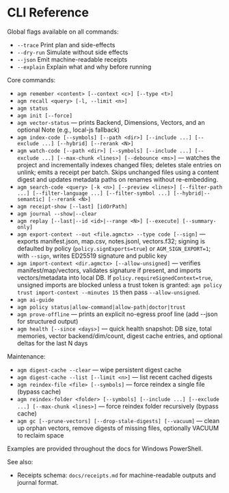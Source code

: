 # CLI Reference

Global flags available on all commands:
- `--trace` Print plan and side-effects
- `--dry-run` Simulate without side effects
- `--json` Emit machine-readable receipts
- `--explain` Explain what and why before running

Core commands:
- `agm remember <content> [--context <c>] [--type <t>]`
- `agm recall <query> [-l, --limit <n>]`
- `agm status`
- `agm init [--force]`
- `agm vector-status` — prints Backend, Dimensions, Vectors, and an optional Note (e.g., local-js fallback)
- `agm index-code [--symbols] [--path <dir>] [--include ...] [--exclude ...] [--hybrid] [--rerank <N>]`
- `agm watch-code [--path <dir>] [--symbols] [--include ...] [--exclude ...] [--max-chunk <lines>] [--debounce <ms>]` — watches the project and incrementally indexes changed files; deletes stale entries on unlink; emits a receipt per batch. Skips unchanged files using a content digest and updates metadata paths on renames without re-embedding.
- `agm search-code <query> [-k <n>] [--preview <lines>] [--filter-path ...] [--filter-language ...] [--filter-symbol ...] [--hybrid|--semantic] [--rerank <N>]`
- `agm receipt-show [--last] [idOrPath]`
- `agm journal --show|--clear`
- `agm replay [--last|--id <id>|--range <N>] [--execute] [--summary-only]`
- `agm export-context --out <file.agmctx> --type code [--sign]` — exports manifest.json, map.csv, notes.jsonl, vectors.f32; signing is defaulted by policy (`policy.signExports=true`) or `AGM_SIGN_EXPORT=1`; with `--sign`, writes ED25519 signature and public key
- `agm import-context <dir.agmctx> [--allow-unsigned]` — verifies manifest/map/vectors, validates signature if present, and imports vectors/metadata into local DB. If `policy.requireSignedContext=true`, unsigned imports are blocked unless a trust token is granted: `agm policy trust import-context --minutes 15` then pass `--allow-unsigned`.
- `agm ai-guide`
- `agm policy status|allow-command|allow-path|doctor|trust`
- `agm prove-offline` — prints an explicit no-egress proof line (add --json for structured output)
- `agm health [--since <days>]` — quick health snapshot: DB size, total memories, vector backend/dim/count, digest cache entries, and optional deltas for the last N days

Maintenance:
- `agm digest-cache --clear` — wipe persistent digest cache
- `agm digest-cache --list [--limit <n>]` — list recent cached digests
- `agm reindex-file <file> [--symbols]` — force reindex a single file (bypass cache)
- `agm reindex-folder <folder> [--symbols] [--include ...] [--exclude ...] [--max-chunk <lines>]` — force reindex folder recursively (bypass cache)
- `agm gc [--prune-vectors] [--drop-stale-digests] [--vacuum]` — clean up orphan vectors, remove digests of missing files, optionally VACUUM to reclaim space

Examples are provided throughout the docs for Windows PowerShell.

See also:
- Receipts schema: `docs/receipts.md` for machine-readable outputs and journal format.
